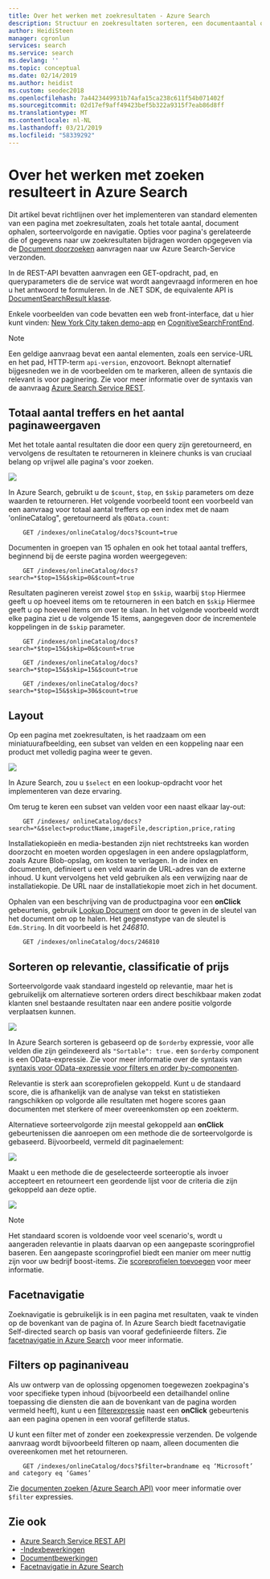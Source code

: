 ```yaml
---
title: Over het werken met zoekresultaten - Azure Search
description: Structuur en zoekresultaten sorteren, een documentaantal ophalen en inhoud navigatie zoekresultaten in Azure Search toevoegen.
author: HeidiSteen
manager: cgronlun
services: search
ms.service: search
ms.devlang: ''
ms.topic: conceptual
ms.date: 02/14/2019
ms.author: heidist
ms.custom: seodec2018
ms.openlocfilehash: 7a4423449931b74afa15ca238c611f54b071402f
ms.sourcegitcommit: 02d17ef9aff49423bef5b322a9315f7eab86d8ff
ms.translationtype: MT
ms.contentlocale: nl-NL
ms.lasthandoff: 03/21/2019
ms.locfileid: "58339292"
---
```

# <a name="how-to-work-with-search-results-in-azure-search"></a>Over het werken met zoeken resulteert in Azure Search
Dit artikel bevat richtlijnen over het implementeren van standard elementen van een pagina met zoekresultaten, zoals het totale aantal, document ophalen, sorteervolgorde en navigatie. Opties voor pagina's gerelateerde die of gegevens naar uw zoekresultaten bijdragen worden opgegeven via de [Document doorzoeken](https://docs.microsoft.com/rest/api/searchservice/Search-Documents) aanvragen naar uw Azure Search-Service verzonden. 

In de REST-API bevatten aanvragen een GET-opdracht, pad, en queryparameters die de service wat wordt aangevraagd informeren en hoe u het antwoord te formuleren. In de .NET SDK, de equivalente API is [DocumentSearchResult klasse](https://docs.microsoft.com/dotnet/api/microsoft.azure.search.models.documentsearchresult?view=azure-dotnet).

Enkele voorbeelden van code bevatten een web front-interface, dat u hier kunt vinden: [New York City taken demo-app](https://azjobsdemo.azurewebsites.net/) en [CognitiveSearchFrontEnd](https://github.com/LuisCabrer/CognitiveSearchFrontEnd).

> [!NOTE]
> Een geldige aanvraag bevat een aantal elementen, zoals een service-URL en het pad, HTTP-term `api-version`, enzovoort. Beknopt alternatief bijgesneden we in de voorbeelden om te markeren, alleen de syntaxis die relevant is voor paginering. Zie voor meer informatie over de syntaxis van de aanvraag [Azure Search Service REST](https://docs.microsoft.com/rest/api/searchservice).
>

## <a name="total-hits-and-page-counts"></a>Totaal aantal treffers en het aantal paginaweergaven
Met het totale aantal resultaten die door een query zijn geretourneerd, en vervolgens de resultaten te retourneren in kleinere chunks is van cruciaal belang op vrijwel alle pagina's voor zoeken.

![][1]

In Azure Search, gebruikt u de `$count`, `$top`, en `$skip` parameters om deze waarden te retourneren. Het volgende voorbeeld toont een voorbeeld van een aanvraag voor totaal aantal treffers op een index met de naam 'onlineCatalog", geretourneerd als `@OData.count`:

        GET /indexes/onlineCatalog/docs?$count=true

Documenten in groepen van 15 ophalen en ook het totaal aantal treffers, beginnend bij de eerste pagina worden weergegeven:

        GET /indexes/onlineCatalog/docs?search=*$top=15&$skip=0&$count=true

Resultaten pagineren vereist zowel `$top` en `$skip`, waarbij `$top` Hiermee geeft u op hoeveel items om te retourneren in een batch en `$skip` Hiermee geeft u op hoeveel items om over te slaan. In het volgende voorbeeld wordt elke pagina ziet u de volgende 15 items, aangegeven door de incrementele koppelingen in de `$skip` parameter.

        GET /indexes/onlineCatalog/docs?search=*$top=15&$skip=0&$count=true

        GET /indexes/onlineCatalog/docs?search=*$top=15&$skip=15&$count=true

        GET /indexes/onlineCatalog/docs?search=*$top=15&$skip=30&$count=true

## <a name="layout"></a>Layout
Op een pagina met zoekresultaten, is het raadzaam om een miniatuurafbeelding, een subset van velden en een koppeling naar een product met volledig pagina weer te geven.

 ![][2]

In Azure Search, zou u `$select` en een lookup-opdracht voor het implementeren van deze ervaring.

Om terug te keren een subset van velden voor een naast elkaar lay-out:

        GET /indexes/ onlineCatalog/docs?search=*&$select=productName,imageFile,description,price,rating 

Installatiekopieën en media-bestanden zijn niet rechtstreeks kan worden doorzocht en moeten worden opgeslagen in een andere opslagplatform, zoals Azure Blob-opslag, om kosten te verlagen. In de index en documenten, definieert u een veld waarin de URL-adres van de externe inhoud. U kunt vervolgens het veld gebruiken als een verwijzing naar de installatiekopie. De URL naar de installatiekopie moet zich in het document.

Ophalen van een beschrijving van de productpagina voor een **onClick** gebeurtenis, gebruik [Lookup Document](https://docs.microsoft.com/rest/api/searchservice/Lookup-Document) om door te geven in de sleutel van het document om op te halen. Het gegevenstype van de sleutel is `Edm.String`. In dit voorbeeld is het *246810*. 

        GET /indexes/onlineCatalog/docs/246810

## <a name="sort-by-relevance-rating-or-price"></a>Sorteren op relevantie, classificatie of prijs
Sorteervolgorde vaak standaard ingesteld op relevantie, maar het is gebruikelijk om alternatieve sorteren orders direct beschikbaar maken zodat klanten snel bestaande resultaten naar een andere positie volgorde verplaatsen kunnen.

 ![][3]

In Azure Search sorteren is gebaseerd op de `$orderby` expressie, voor alle velden die zijn geïndexeerd als `"Sortable": true.` een `$orderby` component is een OData-expressie. Zie voor meer informatie over de syntaxis van [syntaxis voor OData-expressie voor filters en order by-componenten](query-odata-filter-orderby-syntax.md).

Relevantie is sterk aan scoreprofielen gekoppeld. Kunt u de standaard score, die is afhankelijk van de analyse van tekst en statistieken rangschikken op volgorde alle resultaten met hogere scores gaan documenten met sterkere of meer overeenkomsten op een zoekterm.

Alternatieve sorteervolgorde zijn meestal gekoppeld aan **onClick** gebeurtenissen die aanroepen om een methode die de sorteervolgorde is gebaseerd. Bijvoorbeeld, vermeld dit paginaelement:

 ![][4]

Maakt u een methode die de geselecteerde sorteeroptie als invoer accepteert en retourneert een geordende lijst voor de criteria die zijn gekoppeld aan deze optie.

 ![][5]

> [!NOTE]
> Het standaard scoren is voldoende voor veel scenario's, wordt u aangeraden relevantie in plaats daarvan op een aangepaste scoringprofiel baseren. Een aangepaste scoringprofiel biedt een manier om meer nuttig zijn voor uw bedrijf boost-items. Zie [scoreprofielen toevoegen](index-add-scoring-profiles.md) voor meer informatie. 
> 
> 

## <a name="faceted-navigation"></a>Facetnavigatie
Zoeknavigatie is gebruikelijk is in een pagina met resultaten, vaak te vinden op de bovenkant van de pagina of. In Azure Search biedt facetnavigatie Self-directed search op basis van vooraf gedefinieerde filters. Zie [facetnavigatie in Azure Search](search-faceted-navigation.md) voor meer informatie.

## <a name="filters-at-the-page-level"></a>Filters op paginaniveau
Als uw ontwerp van de oplossing opgenomen toegewezen zoekpagina's voor specifieke typen inhoud (bijvoorbeeld een detailhandel online toepassing die diensten die aan de bovenkant van de pagina worden vermeld heeft), kunt u een [filterexpressie](search-filters.md) naast een **onClick** gebeurtenis aan een pagina openen in een vooraf gefilterde status. 

U kunt een filter met of zonder een zoekexpressie verzenden. De volgende aanvraag wordt bijvoorbeeld filteren op naam, alleen documenten die overeenkomen met het retourneren.

        GET /indexes/onlineCatalog/docs?$filter=brandname eq ‘Microsoft’ and category eq ‘Games’

Zie [documenten zoeken (Azure Search API)](https://docs.microsoft.com/rest/api/searchservice/Search-Documents) voor meer informatie over `$filter` expressies.

## <a name="see-also"></a>Zie ook
* [Azure Search Service REST API](https://docs.microsoft.com/rest/api/searchservice)
* [-Indexbewerkingen](https://docs.microsoft.com/rest/api/searchservice/Index-operations)
* [Documentbewerkingen](https://docs.microsoft.com/rest/api/searchservice/Document-operations)
* [Facetnavigatie in Azure Search](search-faceted-navigation.md)

<!--Image references-->
[1]: ./media/search-pagination-page-layout/Pages-1-Viewing1ofNResults.PNG
[2]: ./media/search-pagination-page-layout/Pages-2-Tiled.PNG
[3]: ./media/search-pagination-page-layout/Pages-3-SortBy.png
[4]: ./media/search-pagination-page-layout/Pages-4-SortbyRelevance.png
[5]: ./media/search-pagination-page-layout/Pages-5-BuildSort.png 
